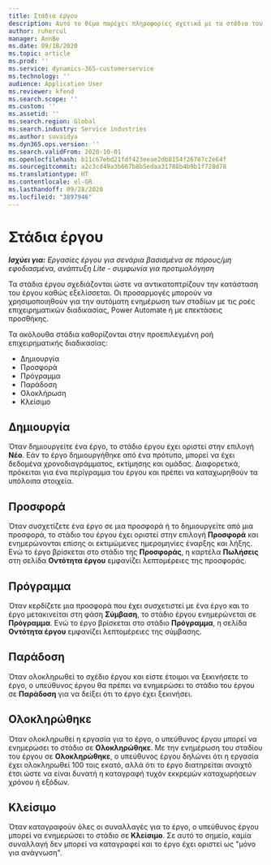 ```yaml
---
title: Στάδια έργου
description: Αυτό το θέμα παρέχει πληροφορίες σχετικά με τα στάδια του έργου που είναι διαθέσιμα στο Microsoft Dynamics Project Operations (Λειτουργίες έργου).
author: ruhercul
manager: AnnBe
ms.date: 09/18/2020
ms.topic: article
ms.prod: ''
ms.service: dynamics-365-customerservice
ms.technology: ''
audience: Application User
ms.reviewer: kfend
ms.search.scope: ''
ms.custom: ''
ms.assetid: ''
ms.search.region: Global
ms.search.industry: Service industries
ms.author: suvaidya
ms.dyn365.ops.version: ''
ms.search.validFrom: 2020-10-01
ms.openlocfilehash: b11c67ebd21fdf423eeae2db8154f26787c2e64f
ms.sourcegitcommit: a2c3cd49a3b667b8b5edaa31788b4b9b1f728d78
ms.translationtype: HT
ms.contentlocale: el-GR
ms.lasthandoff: 09/28/2020
ms.locfileid: "3897946"
---
```

# <a name="project-stages"></a>Στάδια έργου

_**Ισχύει για:** Εργασίες έργου για σενάρια βασισμένα σε πόρους/μη εφοδιασμένα, ανάπτυξη Lite - συμφωνία για προτιμολόγηση_

Τα στάδια έργου σχεδιάζονται ώστε να αντικατοπτρίζουν την κατάσταση του έργου καθώς εξελίσσεται. Οι προσαρμογές μπορούν να χρησιμοποιηθούν για την αυτόματη ενημέρωση των σταδίων με τις ροές επιχειρηματικών διαδικασίας, Power Automate ή με επεκτάσεις προσθήκης.

Τα ακόλουθα στάδια καθορίζονται στην προεπιλεγμένη ροή επιχειρηματικής διαδικασίας:

- Δημιουργία
- Προσφορά
- Πρόγραμμα
- Παράδοση
- Ολοκλήρωση
- Κλείσιμο  

## <a name="new"></a>Δημιουργία

Όταν δημιουργείτε ένα έργο, το στάδιο έργου έχει οριστεί στην επιλογή **Νέο**. Εάν το έργο δημιουργήθηκε από ένα πρότυπο, μπορεί να έχει δεδομένα χρονοδιαγράμματος, εκτίμησης και ομάδας. Διαφορετικά, πρόκειται για ένα περίγραμμα του έργου και πρέπει να καταχωρηθούν τα υπόλοιπα στοιχεία.

## <a name="quote"></a>Προσφορά

Όταν συσχετίζετε ένα έργο σε μια προσφορά ή το δημιουργείτε από μια προσφορά, το στάδιο του έργου έχει οριστεί στην επιλογή **Προσφορά** και ενημερώνονται επίσης οι εκτιμώμενες ημερομηνίες έναρξης και λήξης. Ενώ το έργο βρίσκεται στο στάδιο της **Προσφοράς**, η καρτέλα **Πωλήσεις** στη σελίδα **Οντότητα έργου** εμφανίζει λεπτομέρειες της προσφοράς.

## <a name="plan"></a>Πρόγραμμα

Όταν κερδίζετε μια προσφορά που έχει συσχετιστεί με ένα έργο και το έργο μετακινείται στη φάση **Σύμβαση**, το στάδιο έργου ενημερώνεται σε **Πρόγραμμα**. Ενώ το έργο βρίσκεται στο στάδιο **Πρόγραμμα**, η σελίδα **Οντότητα έργου** εμφανίζει λεπτομέρειες της σύμβασης.

## <a name="deliver"></a>Παράδοση

Όταν ολοκληρωθεί το σχέδιο έργου και είστε έτοιμοι να ξεκινήσετε το έργο, ο υπεύθυνος έργου θα πρέπει να ενημερώσει το στάδιο του έργου σε **Παράδοση** για να δείξει ότι το έργο έχει ξεκινήσει.

## <a name="complete"></a>Ολοκληρώθηκε 

Όταν ολοκληρωθεί η εργασία για το έργο, ο υπεύθυνος έργου μπορεί να ενημερώσει το στάδιο σε **Ολοκληρώθηκε**. Με την ενημέρωση του σταδίου του έργου σε **Ολοκληρώθηκε**, ο υπεύθυνος έργου δηλώνει ότι η εργασία έχει ολοκληρωθεί 100 τοις εκατό, αλλά ότι το έργο διατηρείται ανοιχτό έτσι ώστε να είναι δυνατή η καταγραφή τυχόν εκκρεμών καταχωρήσεων χρόνου ή εξόδων.

## <a name="close"></a>Κλείσιμο

Όταν καταγραφούν όλες οι συναλλαγές για το έργο, ο υπεύθυνος έργου μπορεί να ενημερώσει το στάδιο σε **Κλείσιμο**. Σε αυτό το σημείο, καμία συναλλαγή δεν μπορεί να καταγραφεί και το έργο έχει οριστεί ως "μόνο για ανάγνωση".

